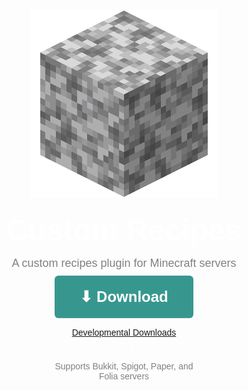 <style>
    body {
      font-family: Arial, sans-serif;
    }

    .download-box {
      text-align: center;
    }

    .download-button {
      background-color: #37978f; /* cyan from image */
      padding: 20px 40px;
      border-radius: 6px;
      color: #fff;
      font-weight: bold;
      font-size: 24px;
      text-decoration: none;
      display: inline-block;
      transition: background-color 0.3s ease;
    }

    .download-button:hover {
      background-color: #55b3ab; /* lighter cyan on hover */
      color: white;
    }

    .version {
      margin-top: 5px;
      font-size: 16px;
      color: #fff;
    }
    .dev-download {
      margin-top: 15px;
      font-size: 14px;
      color: gray;
    }
    .support-text {
      margin-top: 15px;
      font-size: 14px;
      color: gray;
    }
</style>
<p align="center">
    <img src="./images/Diorite.png"/>
</p>
<p align="center" style="color: white; font-size: clamp(30px, 5vw, 54px); font-weight: bold; line-height: 0.1;">
    Custom Recipes
    <p align="center" style="color: gray; font-size: clamp(12px, 2vw, 18px); line-height: 0.2;">
        A custom recipes plugin for Minecraft servers
    </p>
</p>
  <div class="download-box">
    <a href="https://github.com/agentsix1/Custom-Recipes/releases/" class="download-button" style="color: white">⬇ Download</a>
    <div class="dev-download">
        <a href="https://github.com/agentsix1/Custom-Recipes/actions/workflows/maven.yml">Developmental Downloads</a>
    </div>
    <div class="version">v0.1</div>
    <div class="support-text">
      Supports Bukkit, Spigot, Paper, and<br>
      Folia servers
    </div>
  </div>

